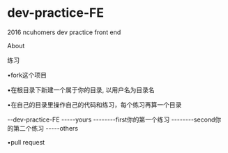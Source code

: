 # dev-practice-FE
2016 ncuhomers dev practice front end

About

练习

•fork这个项目


•在根目录下新建一个属于你的目录, 以用户名为目录名


•在自己的目录里操作自己的代码和练习，每个练习再算一个目录

--dev-practice-FE 
-----yours
--------first你的第一个练习
--------second你的第二个练习
-----others


•pull request




